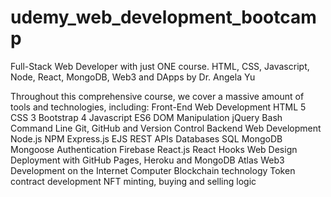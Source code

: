 # udemy_web_development_bootcamp
Full-Stack Web Developer with just ONE course. HTML, CSS, Javascript, Node, React, MongoDB, Web3 and DApps by Dr. Angela Yu

Throughout this comprehensive course, we cover a massive amount of tools and technologies, including:
Front-End Web Development
HTML 5
CSS 3
Bootstrap 4
Javascript ES6
DOM Manipulation
jQuery
Bash Command Line
Git, GitHub and Version Control
Backend Web Development
Node.js
NPM
Express.js
EJS
REST
APIs
Databases
SQL
MongoDB
Mongoose
Authentication
Firebase
React.js
React Hooks
Web Design
Deployment with GitHub Pages, Heroku and MongoDB Atlas
Web3 Development on the Internet Computer
Blockchain technology
Token contract development
NFT minting, buying and selling logic
